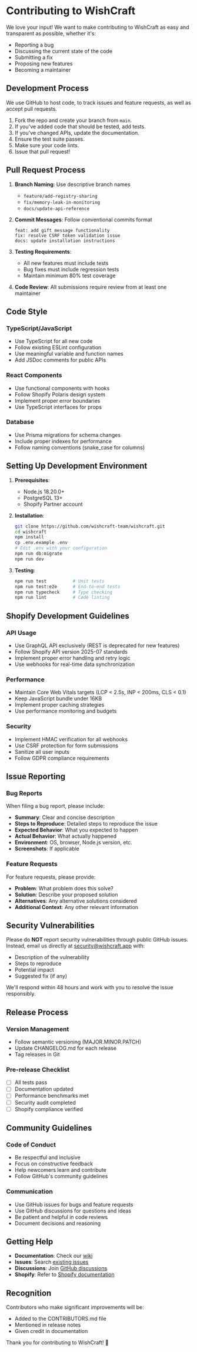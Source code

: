 # Contributing to WishCraft

We love your input! We want to make contributing to WishCraft as easy and transparent as possible, whether it's:

- Reporting a bug
- Discussing the current state of the code
- Submitting a fix
- Proposing new features
- Becoming a maintainer

## Development Process

We use GitHub to host code, to track issues and feature requests, as well as accept pull requests.

1. Fork the repo and create your branch from `main`.
2. If you've added code that should be tested, add tests.
3. If you've changed APIs, update the documentation.
4. Ensure the test suite passes.
5. Make sure your code lints.
6. Issue that pull request!

## Pull Request Process

1. **Branch Naming**: Use descriptive branch names
   - `feature/add-registry-sharing`
   - `fix/memory-leak-in-monitoring`
   - `docs/update-api-reference`

2. **Commit Messages**: Follow conventional commits format
   ```
   feat: add gift message functionality
   fix: resolve CSRF token validation issue
   docs: update installation instructions
   ```

3. **Testing Requirements**:
   - All new features must include tests
   - Bug fixes must include regression tests
   - Maintain minimum 80% test coverage

4. **Code Review**: All submissions require review from at least one maintainer

## Code Style

### TypeScript/JavaScript
- Use TypeScript for all new code
- Follow existing ESLint configuration
- Use meaningful variable and function names
- Add JSDoc comments for public APIs

### React Components
- Use functional components with hooks
- Follow Shopify Polaris design system
- Implement proper error boundaries
- Use TypeScript interfaces for props

### Database
- Use Prisma migrations for schema changes
- Include proper indexes for performance
- Follow naming conventions (snake_case for columns)

## Setting Up Development Environment

1. **Prerequisites**:
   - Node.js 18.20.0+
   - PostgreSQL 13+
   - Shopify Partner account

2. **Installation**:
   ```bash
   git clone https://github.com/wishcraft-team/wishcraft.git
   cd wishcraft
   npm install
   cp .env.example .env
   # Edit .env with your configuration
   npm run db:migrate
   npm run dev
   ```

3. **Testing**:
   ```bash
   npm run test          # Unit tests
   npm run test:e2e      # End-to-end tests
   npm run typecheck     # Type checking
   npm run lint          # Code linting
   ```

## Shopify Development Guidelines

### API Usage
- Use GraphQL API exclusively (REST is deprecated for new features)
- Follow Shopify API version 2025-07 standards
- Implement proper error handling and retry logic
- Use webhooks for real-time data synchronization

### Performance
- Maintain Core Web Vitals targets (LCP < 2.5s, INP < 200ms, CLS < 0.1)
- Keep JavaScript bundle under 16KB
- Implement proper caching strategies
- Use performance monitoring and budgets

### Security
- Implement HMAC verification for all webhooks
- Use CSRF protection for form submissions
- Sanitize all user inputs
- Follow GDPR compliance requirements

## Issue Reporting

### Bug Reports
When filing a bug report, please include:
- **Summary**: Clear and concise description
- **Steps to Reproduce**: Detailed steps to reproduce the issue
- **Expected Behavior**: What you expected to happen
- **Actual Behavior**: What actually happened
- **Environment**: OS, browser, Node.js version, etc.
- **Screenshots**: If applicable

### Feature Requests
For feature requests, please provide:
- **Problem**: What problem does this solve?
- **Solution**: Describe your proposed solution
- **Alternatives**: Any alternative solutions considered
- **Additional Context**: Any other relevant information

## Security Vulnerabilities

Please do **NOT** report security vulnerabilities through public GitHub issues. Instead, email us directly at security@wishcraft.app with:
- Description of the vulnerability
- Steps to reproduce
- Potential impact
- Suggested fix (if any)

We'll respond within 48 hours and work with you to resolve the issue responsibly.

## Release Process

### Version Management
- Follow semantic versioning (MAJOR.MINOR.PATCH)
- Update CHANGELOG.md for each release
- Tag releases in Git

### Pre-release Checklist
- [ ] All tests pass
- [ ] Documentation updated
- [ ] Performance benchmarks met
- [ ] Security audit completed
- [ ] Shopify compliance verified

## Community Guidelines

### Code of Conduct
- Be respectful and inclusive
- Focus on constructive feedback
- Help newcomers learn and contribute
- Follow GitHub's community guidelines

### Communication
- Use GitHub issues for bugs and feature requests
- Use GitHub discussions for questions and ideas
- Be patient and helpful in code reviews
- Document decisions and reasoning

## Getting Help

- **Documentation**: Check our [wiki](https://github.com/wishcraft-team/wishcraft/wiki)
- **Issues**: Search [existing issues](https://github.com/wishcraft-team/wishcraft/issues)
- **Discussions**: Join [GitHub discussions](https://github.com/wishcraft-team/wishcraft/discussions)
- **Shopify**: Refer to [Shopify documentation](https://shopify.dev)

## Recognition

Contributors who make significant improvements will be:
- Added to the CONTRIBUTORS.md file
- Mentioned in release notes
- Given credit in documentation

Thank you for contributing to WishCraft! 🎁